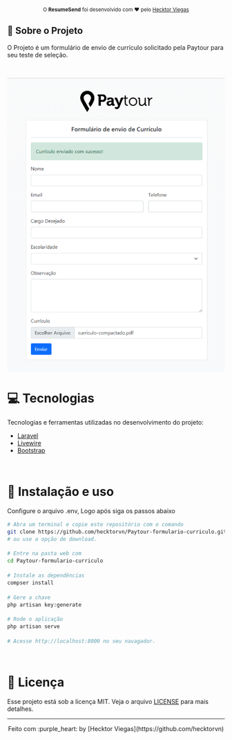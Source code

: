 
<div align="center">
  <sub>O <strong>ResumeSend</strong> foi desenvolvido com ❤︎ pelo
    <a href="https://github.com/hecktorvn">Hecktor Viegas</a>
  </sub>
</div>

## :page_with_curl: Sobre o Projeto

O Projeto é um formulário de envio de currículo solicitado pela Paytour para seu teste de seleção.

<br>

<p align="center">
  <img src="public/screenshot/formulario.png" alt="Página inicial">
</p>

# :computer: Tecnologias

Tecnologias e ferramentas utilizadas no desenvolvimento do projeto:

- [Laravel](https://laravel.com/)
- [Livewire](https://laravel-livewire.com/)
- [Bootstrap](https://getbootstrap.com/)

<br>

# :construction_worker: Instalação e uso
Configure o arquivo .env, 
Logo após siga os passos abaixo

```bash
# Abra um terminal e copie este repositório com o comando
git clone https://github.com/hecktorvn/Paytour-formulario-curriculo.git
# ou use a opção de download.

# Entre na pasta web com 
cd Paytour-formulario-curriculo

# Instale as dependências
compser install

# Gere a chave
php artisan key:generate

# Rode o aplicação
php artisan serve

# Acesse http://localhost:8000 no seu navagador.
```

<br>

# :closed_book: Licença
Esse projeto está sob a licença MIT. Veja o arquivo [LICENSE](/LICENSE) para mais detalhes.

---

<div align="center">
  Feito com :purple_heart: by [Hecktor Viegas](https://github.com/hecktorvn) 
</div>

